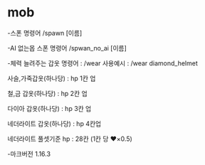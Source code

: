 # mob
-스폰 명령어 /spawn [이름]


-AI 없는몹 스폰 명령어 /spwan_no_ai [이름]


-체력 늘려주는 갑옷 명령어 : /wear
  사용예시 : /wear diamond_helmet
  
  사슬,가죽갑옷(하나당) : hp 1칸 업
  
  철,금 갑옷(하나당) : hp 2칸 업 
  
  다이아 갑옷(하나당) : hp 3칸 업
  
  네더라이트 갑옷(하나당) : hp 4칸업
  
  네더라이트 풀셋기준 hp : 28칸 (1칸 당 ❤×0.5)


-마크버전 1.16.3
